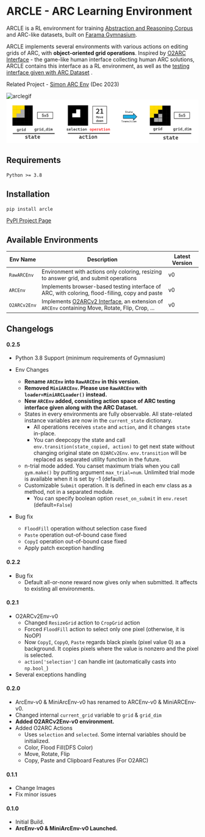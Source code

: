 # ARCLE - ARC Learning Environment

ARCLE is a RL environment for training [Abstraction and Reasoning Corpus](https://github.com/fchollet/ARC) and ARC-like datasets, built on [Farama Gymnasium](https://github.com/Farama-Foundation/Gymnasium).

ARCLE implements several environments with various actions on editing grids of ARC, with **object-oriented grid operations**. Inspired by [O2ARC Interface](https://github.com/GIST-DSLab/O2ARC_V2) - the game-like human interface collecting human ARC solutions, ARCLE contains this interface as a RL environment, as well as the [testing interface given with ARC Dataset](https://github.com/fchollet/ARC/tree/master/apps) .

Related Project - [Simon ARC Env](https://github.com/neoneye/simon-arc-env) (Dec 2023)

![arclegif](https://github.com/ConfeitoHS/arcle/assets/43498096/20add94a-43b5-4cd6-ad28-930153b7b174)
![statetrans](images/statetrans.png)

## Requirements
`Python >= 3.8`

## Installation
`pip install arcle`

[PyPI Project Page](https://pypi.org/project/arcle/)

## Available Environments

| Env Name| Description | Latest Version |
| --- | --- | --- |
| `RawARCEnv` | Environment with actions only coloring, resizing to answer grid, and submit operations  | v0 |
| `ARCEnv` | Implements browser-based testing interface of ARC, with coloring, flood-filling, copy and paste  | v0 |
| `O2ARCv2Env` | Implements [O2ARCv2 Interface](https://bit.ly/O2ARC-GIST), an extension of `ARCEnv` containing Move, Rotate, Flip, Crop, ... | v0 |

## Changelogs

#### 0.2.5
- Python 3.8 Support (minimum requirements of Gymnasium)
- Env Changes
    - **Rename `ARCEnv` into `RawARCEnv` in this version.**
    - **Removed `MiniARCEnv`. Please use `RawARCEnv` with `loader=MiniARCLoader()` instead.**
    - **New `ARCEnv` added, consisting action space of ARC testing interface given along with the ARC Dataset.**
    - States in every environments are fully observable. All state-related instance variables are now in the `current_state` dictionary.
        - All operations receives `state` and `action`, and it changes `state` in-place.
        - You can deepcopy the state and call `env.transition(state_copied, action)` to get next state without changing original state on `O2ARCv2Env`. `env.transition` will be replaced as separated utility function in the future.
    - n-trial mode added. You canset maximum trials when you call `gym.make()` by putting argument `max_trial=num`. Unlimited trial mode is available when it is set by -1 (default).
    - Customizable `Submit` operation. It is defined in each env class as a method, not in a separated module.
        - You can specify boolean option `reset_on_submit` in `env.reset` (default=`False`)
    
- Bug fix
    - `FloodFill` operation without selection case fixed
    - `Paste` operation out-of-bound case fixed
    - `CopyI` operation out-of-bound case fixed
    - Apply patch exception handling

#### 0.2.2
- Bug fix
    - Default all-or-none reward now gives only when submitted. It affects to existing all environments.

#### 0.2.1
- O2ARCv2Env-v0
    - Changed `ResizeGrid` action to `CropGrid` action
    - Forced `FloodFill` action to select only one pixel (otherwise, it is NoOP)
    - Now `CopyI`, `CopyO`, `Paste` regards black pixels (pixel value 0) as a background. It copies pixels where the value is nonzero and the pixel is selected.
    - `action['selection']` can handle int (automatically casts into `np.bool_`)
- Several exceptions handling

#### 0.2.0
- ArcEnv-v0 & MiniArcEnv-v0 has renamed to ARCEnv-v0 & MiniARCEnv-v0.
- Changed internal `current_grid` variable to `grid` & `grid_dim`
- **Added O2ARCv2Env-v0 environment.**
- Added O2ARC Actions
    - Uses `selection` and `selected`. Some internal variables should be initialized.
    - Color, Flood Fill(DFS Color)
    - Move, Rotate, Flip
    - Copy, Paste and Clipboard Features (For O2ARC)

#### 0.1.1
- Change Images
- Fix minor issues

#### 0.1.0 
- Initial Build.
- **ArcEnv-v0 & MiniArcEnv-v0 Launched.**
